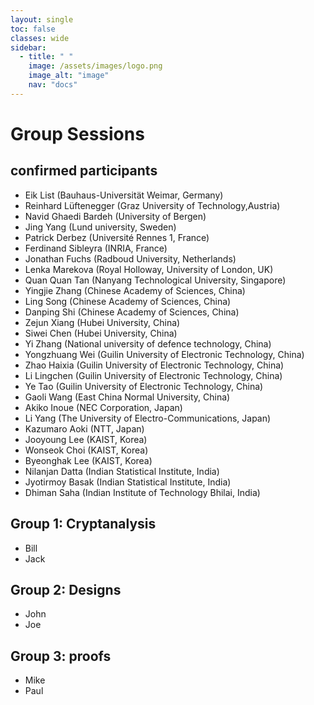 ```yaml
---
layout: single
toc: false
classes: wide
sidebar:  
  - title: " "   
    image: /assets/images/logo.png
    image_alt: "image"
    nav: "docs"
---
```

# Group Sessions

## confirmed participants

- Eik List (Bauhaus-Universität Weimar, Germany)
- Reinhard Lüftenegger (Graz University of Technology,Austria)
- Navid Ghaedi Bardeh (University of Bergen)
- Jing Yang (Lund university, Sweden)
- Patrick Derbez (Université Rennes 1, France)
- Ferdinand Sibleyra (INRIA, France)
- Jonathan Fuchs	(Radboud University, Netherlands)
- Lenka Marekova (Royal Holloway, University of London, UK)
- Quan Quan Tan (Nanyang Technological University, Singapore)
- Yingjie Zhang (Chinese Academy of Sciences, China)
- Ling Song (Chinese Academy of Sciences, China)
- Danping Shi (Chinese Academy of Sciences, China)
- Zejun Xiang (Hubei University, China)
- Siwei Chen (Hubei University, China)
- Yi Zhang (National university of defence technology, China)
- Yongzhuang Wei	(Guilin University of Electronic Technology, China)
- Zhao  Haixia (Guilin University of Electronic Technology, China)
- Li  Lingchen (Guilin University of Electronic Technology, China)
- Ye  Tao (Guilin University of Electronic Technology, China)
- Gaoli Wang (East China Normal University, China)
- Akiko Inoue (NEC Corporation, Japan)
- Li Yang (The University of Electro-Communications, Japan)
- Kazumaro Aoki (NTT, Japan)
- Jooyoung Lee (KAIST, Korea)
- Wonseok Choi (KAIST, Korea)
- Byeonghak Lee (KAIST, Korea)
- Nilanjan Datta (Indian Statistical Institute, India)
- Jyotirmoy Basak (Indian Statistical Institute, India)
- Dhiman Saha (Indian Institute of Technology Bhilai, India)


## Group 1: Cryptanalysis
- Bill
- Jack

## Group 2: Designs 
- John
- Joe

## Group 3: proofs
- Mike
- Paul
